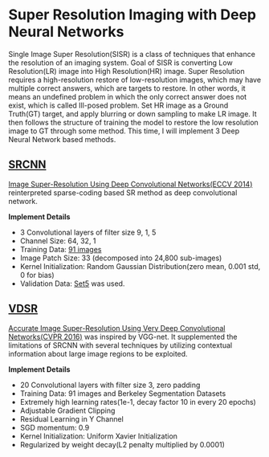 # Super Resolution Imaging with Deep Neural Networks

Single Image Super Resolution(SISR) is a class of techniques that enhance the resolution of an imaging system.
Goal of SISR is converting Low Resolution(LR) image into High Resolution(HR) image. Super Resolution requires a high-resolution restore of low-resolution images, which may have multiple correct answers, which are targets to restore. In other words, it means an undefined problem in which the only correct answer does not exist, which is called Ill-posed problem. Set HR image as a Ground Truth(GT) target, and apply blurring or down sampling to make LR image. It then follows the structure of training the model to restore the low resolution image to GT through some method. This time, I will implement 3 Deep Neural Network based methods.

## [SRCNN](https://github.com/imeunu/SuperResolution/tree/main/SRCNN)
[Image Super-Resolution Using Deep Convolutional Networks(ECCV 2014)](https://arxiv.org/abs/1501.00092) reinterpreted sparse-coding based SR method as deep convolutional network. 

**Implement Details**
- 3 Convolutional layers of filter size 9, 1, 5
- Channel Size: 64, 32, 1
- Training Data: [91 images](http://mmlab.ie.cuhk.edu.hk/projects/SRCNN.html)
- Image Patch Size: 33 (decomposed into 24,800 sub-images)
- Kernel Initialization: Random Gaussian Distribution(zero mean, 0.001 std, 0 for bias)
- Validation Data: [Set5](https://paperswithcode.com/dataset/set5) was used.

## [VDSR](https://github.com/imeunu/SuperResolution/tree/main/VDSR)
[Accurate Image Super-Resolution Using Very Deep Convolutional Networks(CVPR 2016)](https://arxiv.org/abs/1511.04587) was inspired by VGG-net. It supplemented the limitations of SRCNN with several techniques by utilizing contextual information about large image regions to be exploited.

**Implement Details**
- 20 Convolutional layers with filter size 3, zero padding
- Training Data: 91 images and Berkeley Segmentation Datasets
- Extremely high learning rates(1e-1, decay factor 10 in every 20 epochs)
- Adjustable Gradient Clipping
- Residual Learning in Y Channel
- SGD momentum: 0.9
- Kernel Initialization: Uniform Xavier Initialization
- Regularized by weight decay(L2 penalty multiplied by 0.0001)
